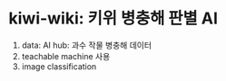 # kiwi-wiki: 키위 병충해 판별 AI

1. data: AI hub: 과수 작물 병충해 데이터
2. teachable machine 사용
3. image classification
